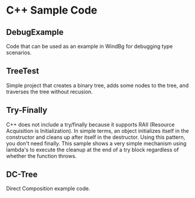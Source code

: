# C++ Sample Code

## DebugExample

Code that can be used as an example in WindBg for debugging type scenarios.

## TreeTest
Simple project that creates a binary tree, adds some nodes to the tree, and traverses the tree without recusion.

## Try-Finally
C++ does not include a try/finally because it supports RAII (Resource Acquisition is Initialization). In simple terms, an object
initializes itself in the constructor and cleans up after itself in the destructor. Using this pattern, you don't need finally.
This sample shows a very simple mechanism using lambda's to execute the cleanup at the end of a try block regardless of whether
the function throws.

## DC-Tree

Direct Composition example code.

